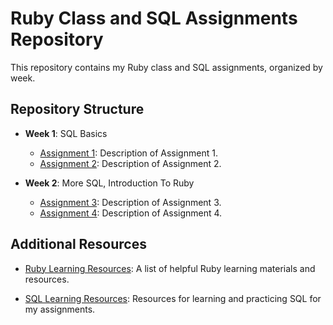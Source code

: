 # Ruby Class and SQL Assignments Repository

This repository contains my Ruby class and SQL assignments, organized by week.

## Repository Structure

- **Week 1**: SQL Basics
  - [Assignment 1](./week-1/assignment-1/): Description of Assignment 1.
  - [Assignment 2](./week-1/assignment-2/): Description of Assignment 2.

- **Week 2**: More SQL, Introduction To Ruby
  - [Assignment 3](./week-2/assignment-3/): Description of Assignment 3.
  - [Assignment 4](./week-2/assignment-4/): Description of Assignment 4.


## Additional Resources

- [Ruby Learning Resources](./ruby-resources.md): A list of helpful Ruby learning materials and resources.

- [SQL Learning Resources](./sql-resources.md): Resources for learning and practicing SQL for my assignments.
